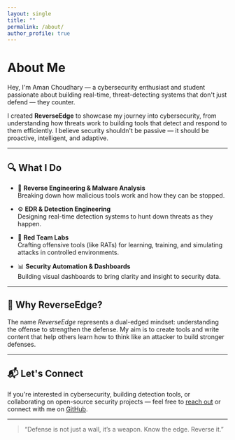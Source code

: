 ```yaml
---
layout: single
title: ""
permalink: /about/
author_profile: true
---
```


# About Me

Hey, I'm Aman Choudhary — a cybersecurity enthusiast and student passionate about building real-time, threat-detecting systems that don't just defend — they counter.

I created **ReverseEdge** to showcase my journey into cybersecurity, from understanding how threats work to building tools that detect and respond to them efficiently. I believe security shouldn't be passive — it should be proactive, intelligent, and adaptive.

---

## 🔍 What I Do

- 🐀 **Reverse Engineering & Malware Analysis**  
  Breaking down how malicious tools work and how they can be stopped.

- ⚙️ **EDR & Detection Engineering**  
  Designing real-time detection systems to hunt down threats as they happen.

- 📡 **Red Team Labs**  
  Crafting offensive tools (like RATs) for learning, training, and simulating attacks in controlled environments.

- 📊 **Security Automation & Dashboards**  
  Building visual dashboards to bring clarity and insight to security data.

---

## 📌 Why ReverseEdge?

The name *ReverseEdge* represents a dual-edged mindset: understanding the offense to strengthen the defense. My aim is to create tools and write content that help others learn how to think like an attacker to build stronger defenses.

---

## 📬 Let's Connect

If you're interested in cybersecurity, building detection tools, or collaborating on open-source security projects — feel free to [reach out](/aman.r.choudharyy@gmail.com/) or connect with me on [GitHub](https://github.com/Aman-Choudharyyy).

---

> “Defense is not just a wall, it’s a weapon. Know the edge. Reverse it.”

